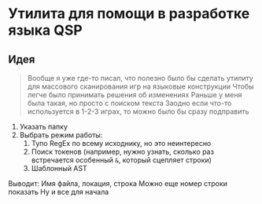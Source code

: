 # Утилита для помощи в разработке языка QSP

## Идея

> Вообще я уже где-то писал, что полезно было бы сделать утилиту для массового сканирования игр на языковые конструкции
> Чтобы легче было принимать решения об изменениях
> Раньше у меня была такая, но просто с поиском текста
> Заодно если что-то используется в 1-2-3 играх, то можно было бы сразу подправить

1. Указать папку
2. Выбрать режим работы:
   1. Тупо RegEx по всему исходнику, но это неинтересно
   2. Поиск токенов (например, нужно узнать, сколько раз встречается особенный `&`, который сцепляет строки)
   3. Шаблонный AST

Выводит:
Имя файла, локация, строка
Можно еще номер строки показать
Ну и все для начала
